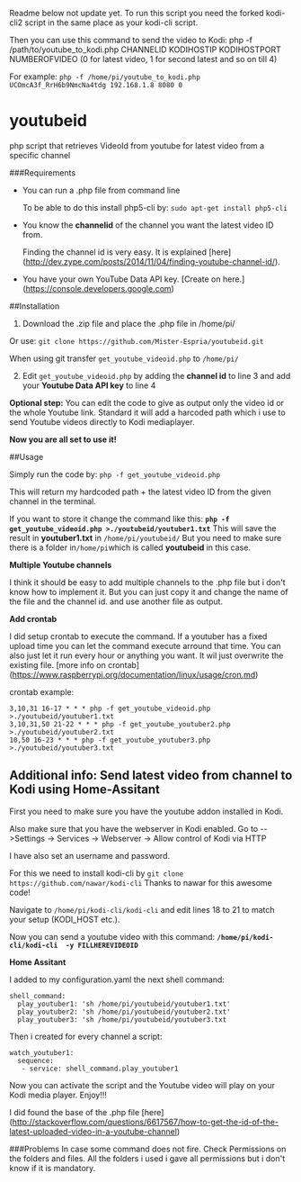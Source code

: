 Readme below not update yet.
To run this script you need the forked kodi-cli2 script in the same place as your kodi-cli script.

Then you can use this command to send the video to Kodi:
php -f /path/to/youtube_to_kodi.php CHANNELID KODIHOSTIP KODIHOSTPORT NUMBEROFVIDEO (0 for latest video, 1 for second latest and so on till 4)

For example:
`php -f /home/pi/youtube_to_kodi.php UCOmcA3f_RrH6b9NmcNa4tdg 192.168.1.8 8080 0`

# youtubeid
php script that retrieves VideoId from youtube for latest video from a specific channel

###Requirements
- You can run a .php file from command line

  To be able to do this install php5-cli by: `sudo apt-get install php5-cli`
- You know the **channelid** of the channel you want the latest video ID from.

  Finding the channel id is very easy. It is explained [here] (http://dev.zype.com/posts/2014/11/04/finding-youtube-channel-id/). 
- You have your own YouTube Data API key. [Create on here.] (https://console.developers.google.com)

##Installation
1. Download the .zip file and place the .php file in /home/pi/

  Or use: `git clone https://github.com/Mister-Espria/youtubeid.git`

  When using git transfer `get_youtube_videoid.php` to `/home/pi/`

2. Edit `get_youtube_videoid.php` by adding the **channel id** to line 3 and add your **Youtube Data API key** to line 4

**Optional step:**  You can edit the code to give as output only the video id or the whole Youtube link. Standard it will add a harcoded path which i use to send Youtube videos directly to Kodi mediaplayer.

**Now you are all set to use it!**

##Usage

Simply run the code by:  `php -f get_youtube_videoid.php`

This will return my hardcoded path + the latest video ID from the given channel in the terminal.

If you want to store it change the command like this:
**`php -f get_youtube_videoid.php >./youtubeid/youtuber1.txt`**
This will save the result in **youtuber1.txt** in `/home/pi/youtubeid/`
But you need to make sure there is a folder in` /home/pi `which is called **youtubeid** in this case.

**Multiple Youtube channels**

I think it should be easy to add multiple channels to the .php file but i don't know how to implement it.
But you can just copy it and change the name of the file and the channel id. and use another file as output.

**Add crontab**

I did setup crontab to execute the command. If a youtuber has a fixed upload time you can let the command execute arround that time. You can also just let it run every hour or anything you want. It wil just overwrite the existing file. [more info on crontab] (https://www.raspberrypi.org/documentation/linux/usage/cron.md)

crontab example:
```
3,10,31 16-17 * * * php -f get_youtube_videoid.php >./youtubeid/youtuber1.txt
3,10,31,50 21-22 * * * php -f get_youtube_youtuber2.php >./youtubeid/youtuber2.txt
10,50 16-23 * * * php -f get_youtube_youtuber3.php >./youtubeid/youtuber3.txt
```


## Additional info: Send latest video from channel to Kodi using Home-Assitant
First you need to make sure you have the youtube addon installed in Kodi.

Also make sure that you have the webserver in Kodi enabled. Go to -->Settings → Services → Webserver → Allow control of Kodi via HTTP

I have also set an username and password.

For this we need to install kodi-cli by `git clone https://github.com/nawar/kodi-cli`
Thanks to nawar for this awesome code!

Navigate to `/home/pi/kodi-cli/kodi-cli` and edit lines 18 to 21 to match your setup (KODI_HOST etc.).

Now you can send a youtube video with this command: **`/home/pi/kodi-cli/kodi-cli  -y FILLHEREVIDEOID`**

**Home Assitant**

I added to my configuration.yaml the next shell command:
```
shell_command:
  play_youtuber1: 'sh /home/pi/youtubeid/youtuber1.txt'
  play_youtuber2: 'sh /home/pi/youtubeid/youtuber2.txt'
  play_youtuber3: 'sh /home/pi/youtubeid/youtuber3.txt

```
Then i created for every channel a script:
```
watch_youtuber1:
  sequence:
   - service: shell_command.play_youtuber1
```
Now you can activate the script and the Youtube video will play on your Kodi media player.
Enjoy!!!


I did found the base of the .php file [here] (http://stackoverflow.com/questions/6617567/how-to-get-the-id-of-the-latest-uploaded-video-in-a-youtube-channel)

###Problems
In case some command does not fire. Check Permissions on the folders and files. All the folders i used i gave all permissions but i don't know if it is mandatory.
